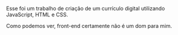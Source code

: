 Esse foi um trabalho de criação de um currículo digital utilizando JavaScript, HTML e CSS.

Como podemos ver, front-end certamente não é um dom para mim.

